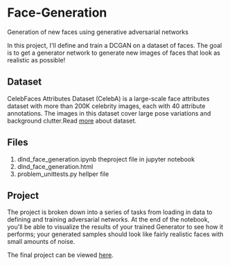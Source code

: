 # Face-Generation
Generation of new faces using generative adversarial networks

In this project, I'll define and train a DCGAN on a dataset of faces. The goal is to get a generator network to generate new images of faces that look as realistic as possible!

## Dataset
CelebFaces Attributes Dataset (CelebA) is a large-scale face attributes dataset with more than 200K celebrity images, each with 40 attribute annotations. The images in this dataset cover large pose variations and background clutter.Read [more](http://mmlab.ie.cuhk.edu.hk/projects/CelebA.html) about dataset.

## Files
1. dlnd_face_generation.ipynb theproject file in jupyter notebook
2. dlnd_face_generation.html
3. problem_unittests.py hellper file

## Project
The project is broken down into a series of tasks from loading in data to defining and training adversarial networks. At the end of the notebook, you'll be able to visualize the results of your trained Generator to see how it performs; your generated samples should look like fairly realistic faces with small amounts of noise.

The final project can be viewed [here](http://htmlpreview.github.io/?https://github.com/Porubova/Face-Generation/master/dlnd_face_generation.html).
